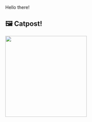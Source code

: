 Hello there!



## 🖼️ Catpost!

<sub>
    <img src="https://cdn2.thecatapi.com/images/B_NIWQN2-.jpg" height="256">
</sub>

